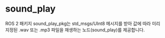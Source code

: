 # sound_play
ROS 2 패키지 sound_play_pkg는 std_msgs/UInt8 메시지를 받아 값에 따라 미리 지정된 .wav 또는 .mp3 파일을 재생하는 노드(sound_play)를 제공합니다.
